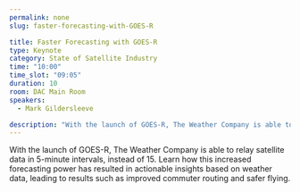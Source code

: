 ```yaml
---
permalink: none
slug: faster-forecasting-with-GOES-R

title: Faster Forecasting with GOES-R
type: Keynote
category: State of Satellite Industry
time: "10:00"
time_slot: "09:05"
duration: 10
room: DAC Main Room
speakers:
  - Mark Gildersleeve

description: "With the launch of GOES-R, The Weather Company is able to relay satellite data in 5-minute intervals, instead of 15. Learn how this increased forecasting power has resulted in actionable insights based on weather data, leading to results such as improved commuter routing and safer flying."
---
```

With the launch of GOES-R, The Weather Company is able to relay satellite data in 5-minute intervals, instead of 15. Learn how this increased forecasting power has resulted in actionable insights based on weather data, leading to results such as improved commuter routing and safer flying.